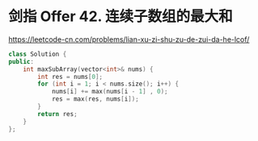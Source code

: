 # 剑指 Offer 42. 连续子数组的最大和

https://leetcode-cn.com/problems/lian-xu-zi-shu-zu-de-zui-da-he-lcof/

```cpp
class Solution {
public:
    int maxSubArray(vector<int>& nums) {
        int res = nums[0];
        for (int i = 1; i < nums.size(); i++) {
            nums[i] += max(nums[i - 1] , 0);
            res = max(res, nums[i]);
        }
        return res;
    }
};
```